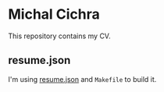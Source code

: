 # Michal Cichra

This repository contains my CV.

## resume.json

I'm using [resume.json](http://jsonresume.org) and `Makefile` to build it.
